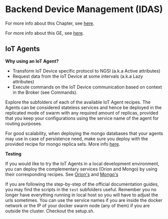 # Backend Device Management (IDAS)

For more info about this Chapter, see [here]( https://catalogue.fiware.org/chapter/internet-things-services-enablement).

For more info about this GE, see [here](https://catalogue.fiware.org/enablers/backend-device-management-idas).

## IoT Agents

**Why using an IoT Agent?**

- Transform IoT Device specific protocol to NGSI (a.k.a Active attributes)
- Request data from the IoT Device at some intervals (a.k.a Lazy attributes)
- Execute commands on the IoT Device communication based on context in the Broker (see Commands).

Explore the subfolders of each of the available IoT Agent recipes. The Agents can be considered stateless services and hence be deployed in the replicated mode of swarm with any required amount of replicas, provided that you keep your configurations using the service name of the agent for routing purposes.

For good scalability, when deploying the mongo databases that your agents may use in case of persistence need, make sure you deploy with the provided recipe for mongo replica sets. More info [here](../utils/mongo-replicaset/readme.md).

**Testing**

If you would like to try the IoT Agents in a local development environment, you can deploy the complementary services (Orion and Mongo) by using their corresponding recipes. See [Orion's](../data-management/context-broker/ha/readme.md) and [Mongo's](../utils/mongo-replicaset/readme.md)

If you are following the step-by-step of the official documentation guides, you may find the scripts in the ```test``` subfolders useful. Remember you no longer have everything running in local host so you will have to adjust the urls sometimes. You can use the service names if you are inside the docker network or the IP of your docker swarm node (any of them) if you are outside the cluster. Checkout the setup.sh.
